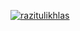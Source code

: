 [![razitulikhlas](https://circleci.com/gh/razitulikhlas/Capstone1.svg?style=svg)](https://circleci.com/gh/razitulikhlas/Capstone1)

